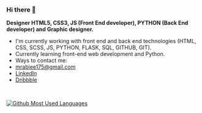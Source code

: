 ### Hi there 👋

**Designer HTML5, CSS3, JS (Front End developer), PYTHON (Back End developer) and Graphic designer.**

- I'm currently working with front end and back end technologies (HTML, CSS, SCSS, JS, PYTHON, FLASK, SQL, GITHUB, GIT).
- Currently learning front-end web development and Python.
- Ways to contact me:
- <a href="mailto:mrabiee175@gmail.com">mrabiee175@gmail.com</a>
- <a href="https://www.linkedin.com/in/mohammad-mahdi-rabiei-21912b336?trk=contact-info">LinkedIn</a>
- <a href="https://dribbble.com/Mahdi_Rabiee">Dribbble</a>

<br>

[![Github Most Used Languages](https://github-readme-stats.vercel.app/api/top-langs/?username=Mhadi-1382&layout=compact&theme=dark)](https://github.com/Mhadi-1382/github-readme-stats)
